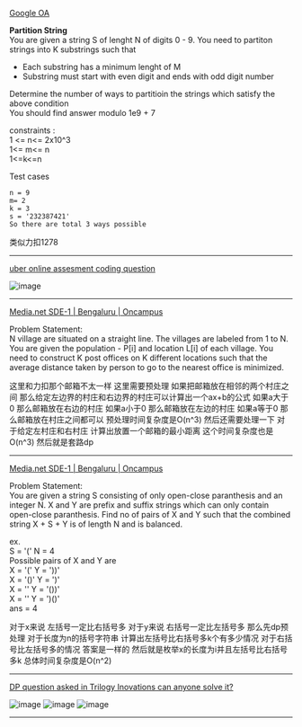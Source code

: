 [Google OA](https://leetcode.com/discuss/interview-question/2257966/Google-OA)

**Partition String**  
You are given a string S of lenght N of digits 0 - 9. You need to partiton strings into K substrings such that

-   Each substring has a minimum lenght of M
-   Substring must start with even digit and ends with odd digit number

Determine the number of ways to partitioin the strings which satisfy the above condition  
You should find answer modulo 1e9 + 7

constraints :  
1 <= n<= 2x10^3  
1<= m<= n  
1<=k<=n

Test cases

```
n = 9 
m= 2
k = 3
s = '232387421'
So there are total 3 ways possible 
```
类似力扣1278

---

[uber online assesment coding question](https://leetcode.com/discuss/interview-question/2784595/uber-online-assesment-coding-question)

![image](https://assets.leetcode.com/users/images/1a3701eb-f502-4588-bb8a-7b725242512f_1667728199.5055761.png)

---

[Media.net SDE-1 | Bengaluru | Oncampus](https://leetcode.com/discuss/interview-question/2795802/Media.net-SDE-1-or-Bengaluru-or-Oncampus)

Problem Statement:  
N village are situated on a straight line. The villages are labeled from 1 to N. You are given the population - P[i] and location L[i] of each village. You need to construct K post offices on K different locations such that the average distance taken by person to go to the nearest office is minimized.

这里和力扣那个邮箱不太一样 这里需要预处理 如果把邮箱放在相邻的两个村庄之间 那么给定左边界的村庄和右边界的村庄可以计算出一个ax+b的公式 如果a大于0 那么邮箱放在右边的村庄 如果a小于0 那么邮箱放在左边的村庄 如果a等于0 那么邮箱放在村庄之间都可以 预处理时间复杂度是O(n^3) 然后还需要处理一下 对于给定左村庄和右村庄 计算出放置一个邮箱的最小距离 这个时间复杂度也是O(n^3) 然后就是套路dp

----

[Media.net SDE-1 | Bengaluru | Oncampus](https://leetcode.com/discuss/interview-question/2795802/Media.net-SDE-1-or-Bengaluru-or-Oncampus)

Problem Statement:  
You are given a string S consisting of only open-close paranthesis and an integer N. X and Y are prefix and suffix strings which can only contain open-close paranthesis. Find no of pairs of X and Y such that the combined string X + S + Y is of length N and is balanced.

ex.  
S = '(' N = 4  
Possible pairs of X and Y are  
X = '(' Y = '))'  
X = '()' Y = ')'  
X = '' Y = '())'  
X = '' Y = ')()'  
ans = 4

对于x来说 左括号一定比右括号多 对于y来说 右括号一定比左括号多
那么先dp预处理 对于长度为n的括号字符串 计算出左括号比右括号多k个有多少情况 对于右括号比左括号多的情况 答案是一样的
然后就是枚举x的长度为i并且左括号比右括号多k 
总体时间复杂度是O(n^2)

---

[DP question asked in Trilogy Inovations can anyone solve it?](https://leetcode.com/discuss/interview-question/2924118/DP-question-asked-in-Trilogy-Inovations-can-anyone-solve-it)

![image](https://assets.leetcode.com/users/images/a4d4dc4c-d93f-48bf-8ed4-95d07821aaee_1671343168.5672874.png)
![image](https://assets.leetcode.com/users/images/cc8110f9-04f7-40f3-9c69-602da2042be5_1671343183.7495482.png)
![image](https://assets.leetcode.com/users/images/e0eeed59-230b-4c75-ab9b-acc1e9bf6ca2_1671343203.079298.png)

----
<!--stackedit_data:
eyJoaXN0b3J5IjpbLTkzNjc0Njk0MiwxODg4MTA3MzQsLTg3Mz
M2MTUsMTc0MDIyOTc3MywtODMwNTAyNDM5LC0xMDU1NzQzNTIz
LDE1MzEyMTYxNjYsODM3MzY0MDgsNzMwOTk4MTE2XX0=
-->
